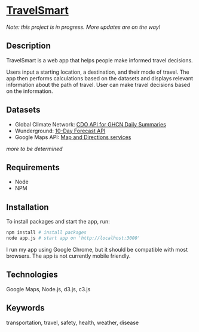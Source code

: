 # [TravelSmart](http://ironhack-danzheng.herokuapp.com)

_Note: this project is in progress. More updates are on the way!_

## Description

TravelSmart is a web app that helps people make informed travel decisions.

Users input a starting location, a destination, and their mode of travel. The app then performs calculations based on the datasets and displays relevant information about the path of travel. User can make travel decisions based on the information.

## Datasets

- Global Climate Network: [CDO API for GHCN Daily Summaries](http://www.ncdc.noaa.gov/cdo-web/webservices/v2)
- Wunderground: [10-Day Forecast API](https://www.wunderground.com/weather/api/)
- Google Maps API: [Map and Directions services](https://developers.google.com/maps/documentation/javascript/3.exp/reference)

_more to be determined_

## Requirements

- Node
- NPM

## Installation

To install packages and start the app, run:

```bash
npm install # install packages
node app.js # start app on 'http://localhost:3000'
```

I run my app using Google Chrome, but it should be compatible with most browsers. The app is not currently mobile friendly.

## Technologies

Google Maps, Node.js, d3.js, c3.js

## Keywords

transportation, travel, safety, health, weather, disease
